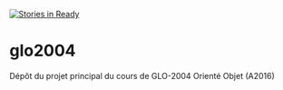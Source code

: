 [![Stories in Ready](https://badge.waffle.io/agingrasc/glo2004.png?label=ready&title=Ready)](https://waffle.io/agingrasc/glo2004)
# glo2004
Dépôt du projet principal du cours de GLO-2004 Orienté Objet (A2016)
